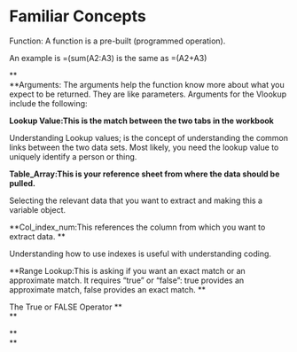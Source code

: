 # Familiar Concepts





Function: A function is a pre-built \(programmed operation\).

An example is =\(sum\(A2:A3\) is the same as =\(A2+A3\)

**      
**Arguments: The arguments help the function know more about what you expect to be returned. They are like parameters. Arguments for the Vlookup include the following:

**Lookup Value:This is the match between the two tabs in the workbook**

Understanding Lookup values; is the concept of understanding the common links between the two data sets. Most likely, you need the lookup value to uniquely identify a person or thing.

**Table\_Array:This is your reference sheet from where the data should be pulled.**

Selecting the relevant data that you want to extract and making this a variable object.

**Col\_index\_num:This references the column from which you want to extract data. **

Understanding how to use indexes is useful with understanding coding.

**Range Lookup:This is asking if you want an exact match or an approximate match. It requires “true” or “false”: true provides an approximate match, false provides an exact match. **

The True or FALSE Operator **      
**

**      
**

